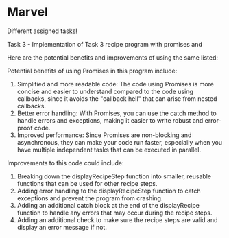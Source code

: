 # Marvel
Different assigned tasks!

Task 3 - Implementation of Task 3 recipe program with promises and 

Here are the potential benefits and improvements of using the same listed:

Potential benefits of using Promises in this program include:

1. Simplified and more readable code: The code using Promises is more concise and easier to understand compared to the code using callbacks, since it avoids the "callback hell" that can arise from nested callbacks.
2. Better error handling: With Promises, you can use the catch method to handle errors and exceptions, making it easier to write robust and error-proof code.
3. Improved performance: Since Promises are non-blocking and asynchronous, they can make your code run faster, especially when you have multiple independent tasks that can be executed in parallel.


Improvements to this code could include:

1. Breaking down the displayRecipeStep function into smaller, reusable functions that can be used for other recipe steps.
2. Adding error handling to the displayRecipeStep function to catch exceptions and prevent the program from crashing.
3. Adding an additional catch block at the end of the displayRecipe function to handle any errors that may occur during the recipe steps.
4. Adding an additional check to make sure the recipe steps are valid and display an error message if not.
